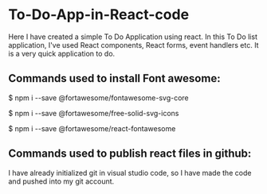 # To-Do-App-in-React-code

Here I have created a simple To Do Application using react. In this To Do list application, I've used React components, React forms, event handlers etc. It is a very quick application to do.

## Commands used to install Font awesome:

$ npm i --save @fortawesome/fontawesome-svg-core

$ npm i --save @fortawesome/free-solid-svg-icons

$ npm i --save @fortawesome/react-fontawesome

## Commands used to publish react files in github:

I have already initialized git in visual studio code, so I have made the code and pushed into my git account.

